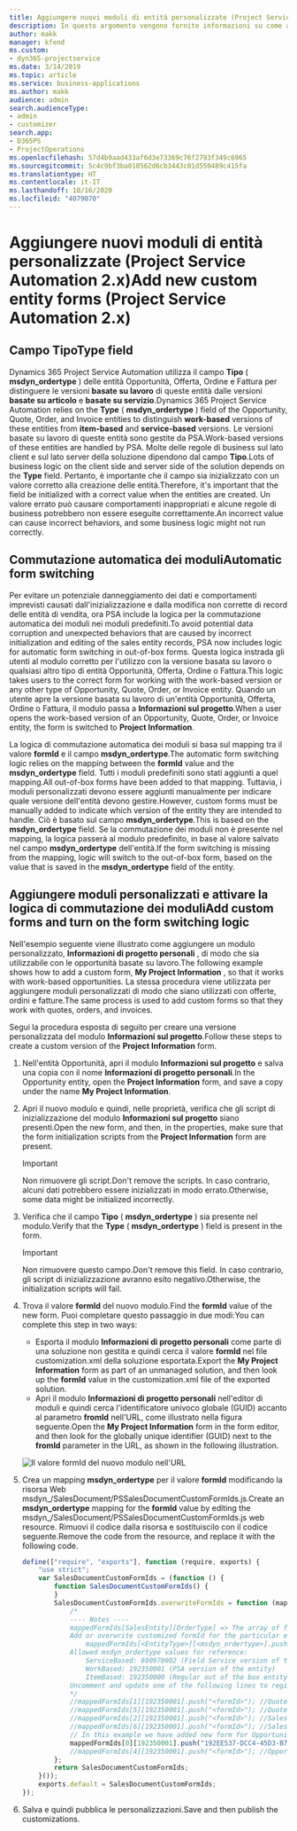 ```yaml
---
title: Aggiungere nuovi moduli di entità personalizzate (Project Service Automation 2.x)
description: In questo argomento vengono fornite informazioni su come aggiungere moduli di entità personalizzate per opportunità, offerte, ordini o fatture in Dynamics 365 Project Service Automation 2.x.
author: makk
manager: kfend
ms.custom:
- dyn365-projectservice
ms.date: 3/14/2019
ms.topic: article
ms.service: business-applications
ms.author: makk
audience: admin
search.audienceType:
- admin
- customizer
search.app:
- D365PS
- ProjectOperations
ms.openlocfilehash: 57d4b9aad433af6d3e73369c76f2793f349c6965
ms.sourcegitcommit: 5c4c9bf3ba018562d6cb3443c01d550489c415fa
ms.translationtype: HT
ms.contentlocale: it-IT
ms.lasthandoff: 10/16/2020
ms.locfileid: "4079070"
---
```

# <a name="add-new-custom-entity-forms-project-service-automation-2x"></a><span data-ttu-id="4afb6-103">Aggiungere nuovi moduli di entità personalizzate (Project Service Automation 2.x)</span><span class="sxs-lookup"><span data-stu-id="4afb6-103">Add new custom entity forms (Project Service Automation 2.x)</span></span>

## <a name="type-field"></a><span data-ttu-id="4afb6-104">Campo Tipo</span><span class="sxs-lookup"><span data-stu-id="4afb6-104">Type field</span></span> 

<span data-ttu-id="4afb6-105">Dynamics 365 Project Service Automation utilizza il campo **Tipo** ( **msdyn\_ordertype** ) delle entità Opportunità, Offerta, Ordine e Fattura per distinguere le versioni **basate su lavoro** di queste entità dalle versioni **basate su articolo** e **basate su servizio**.</span><span class="sxs-lookup"><span data-stu-id="4afb6-105">Dynamics 365 Project Service Automation relies on the **Type** ( **msdyn\_ordertype** ) field of the Opportunity, Quote, Order, and Invoice entities to distinguish **work-based** versions of these entities from **item-based** and **service-based** versions.</span></span> <span data-ttu-id="4afb6-106">Le versioni basate su lavoro di queste entità sono gestite da PSA.</span><span class="sxs-lookup"><span data-stu-id="4afb6-106">Work-based versions of these entities are handled by PSA.</span></span> <span data-ttu-id="4afb6-107">Molte delle regole di business sul lato client e sul lato server della soluzione dipendono dal campo **Tipo**.</span><span class="sxs-lookup"><span data-stu-id="4afb6-107">Lots of business logic on the client side and server side of the solution depends on the **Type** field.</span></span> <span data-ttu-id="4afb6-108">Pertanto, è importante che il campo sia inizializzato con un valore corretto alla creazione delle entità.</span><span class="sxs-lookup"><span data-stu-id="4afb6-108">Therefore, it's important that the field be initialized with a correct value when the entities are created.</span></span> <span data-ttu-id="4afb6-109">Un valore errato può causare comportamenti inappropriati e alcune regole di business potrebbero non essere eseguite correttamente.</span><span class="sxs-lookup"><span data-stu-id="4afb6-109">An incorrect value can cause incorrect behaviors, and some business logic might not run correctly.</span></span>

## <a name="automatic-form-switching"></a><span data-ttu-id="4afb6-110">Commutazione automatica dei moduli</span><span class="sxs-lookup"><span data-stu-id="4afb6-110">Automatic form switching</span></span>

<span data-ttu-id="4afb6-111">Per evitare un potenziale danneggiamento dei dati e comportamenti imprevisti causati dall'inizializzazione e dalla modifica non corrette di record delle entità di vendita, ora PSA include la logica per la commutazione automatica dei moduli nei moduli predefiniti.</span><span class="sxs-lookup"><span data-stu-id="4afb6-111">To avoid potential data corruption and unexpected behaviors that are caused by incorrect initialization and editing of the sales entity records, PSA now includes logic for automatic form switching in out-of-box forms.</span></span> <span data-ttu-id="4afb6-112">Questa logica instrada gli utenti al modulo corretto per l'utilizzo con la versione basata su lavoro o qualsiasi altro tipo di entità Opportunità, Offerta, Ordine o Fattura.</span><span class="sxs-lookup"><span data-stu-id="4afb6-112">This logic takes users to the correct form for working with the work-based version or any other type of Opportunity, Quote, Order, or Invoice entity.</span></span> <span data-ttu-id="4afb6-113">Quando un utente apre la versione basata su lavoro di un'entità Opportunità, Offerta, Ordine o Fattura, il modulo passa a **Informazioni sul progetto**.</span><span class="sxs-lookup"><span data-stu-id="4afb6-113">When a user opens the work-based version of an Opportunity, Quote, Order, or Invoice entity, the form is switched to **Project Information**.</span></span>

<span data-ttu-id="4afb6-114">La logica di commutazione automatica dei moduli si basa sul mapping tra il valore **formId** e il campo **msdyn\_ordertype**.</span><span class="sxs-lookup"><span data-stu-id="4afb6-114">The automatic form switching logic relies on the mapping between the **formId** value and the **msdyn\_ordertype** field.</span></span> <span data-ttu-id="4afb6-115">Tutti i moduli predefiniti sono stati aggiunti a quel mapping.</span><span class="sxs-lookup"><span data-stu-id="4afb6-115">All out-of-box forms have been added to that mapping.</span></span> <span data-ttu-id="4afb6-116">Tuttavia, i moduli personalizzati devono essere aggiunti manualmente per indicare quale versione dell'entità devono gestire.</span><span class="sxs-lookup"><span data-stu-id="4afb6-116">However, custom forms must be manually added to indicate which version of the entity they are intended to handle.</span></span> <span data-ttu-id="4afb6-117">Ciò è basato sul campo **msdyn\_ordertype**.</span><span class="sxs-lookup"><span data-stu-id="4afb6-117">This is based on the **msdyn\_ordertype** field.</span></span> <span data-ttu-id="4afb6-118">Se la commutazione dei moduli non è presente nel mapping, la logica passerà al modulo predefinito, in base al valore salvato nel campo **msdyn\_ordertype** dell'entità.</span><span class="sxs-lookup"><span data-stu-id="4afb6-118">If the form switching is missing from the mapping, logic will switch to the out-of-box form, based on the value that is saved in the **msdyn\_ordertype** field of the entity.</span></span>

## <a name="add-custom-forms-and-turn-on-the-form-switching-logic"></a><span data-ttu-id="4afb6-119">Aggiungere moduli personalizzati e attivare la logica di commutazione dei moduli</span><span class="sxs-lookup"><span data-stu-id="4afb6-119">Add custom forms and turn on the form switching logic</span></span>

<span data-ttu-id="4afb6-120">Nell'esempio seguente viene illustrato come aggiungere un modulo personalizzato, **Informazioni di progetto personali** , di modo che sia utilizzabile con le opportunità basate su lavoro.</span><span class="sxs-lookup"><span data-stu-id="4afb6-120">The following example shows how to add a custom form, **My Project Information** , so that it works with work-based opportunities.</span></span> <span data-ttu-id="4afb6-121">La stessa procedura viene utilizzata per aggiungere moduli personalizzati di modo che siano utilizzati con offerte, ordini e fatture.</span><span class="sxs-lookup"><span data-stu-id="4afb6-121">The same process is used to add custom forms so that they work with quotes, orders, and invoices.</span></span>

<span data-ttu-id="4afb6-122">Segui la procedura esposta di seguito per creare una versione personalizzata del modulo **Informazioni sul progetto**.</span><span class="sxs-lookup"><span data-stu-id="4afb6-122">Follow these steps to create a custom version of the **Project Information** form.</span></span>

1. <span data-ttu-id="4afb6-123">Nell'entità Opportunità, apri il modulo **Informazioni sul progetto** e salva una copia con il nome **Informazioni di progetto personali**.</span><span class="sxs-lookup"><span data-stu-id="4afb6-123">In the Opportunity entity, open the **Project Information** form, and save a copy under the name **My Project Information**.</span></span>
2. <span data-ttu-id="4afb6-124">Apri il nuovo modulo e quindi, nelle proprietà, verifica che gli script di inizializzazione del modulo **Informazioni sul progetto** siano presenti.</span><span class="sxs-lookup"><span data-stu-id="4afb6-124">Open the new form, and then, in the properties, make sure that the form initialization scripts from the **Project Information** form are present.</span></span> 

    > [!IMPORTANT]
    > <span data-ttu-id="4afb6-125">Non rimuovere gli script.</span><span class="sxs-lookup"><span data-stu-id="4afb6-125">Don't remove the scripts.</span></span> <span data-ttu-id="4afb6-126">In caso contrario, alcuni dati potrebbero essere inizializzati in modo errato.</span><span class="sxs-lookup"><span data-stu-id="4afb6-126">Otherwise, some data might be initialized incorrectly.</span></span>

3. <span data-ttu-id="4afb6-127">Verifica che il campo **Tipo** ( **msdyn\_ordertype** ) sia presente nel modulo.</span><span class="sxs-lookup"><span data-stu-id="4afb6-127">Verify that the **Type** ( **msdyn\_ordertype** ) field is present in the form.</span></span> 

    > [!IMPORTANT]
    > <span data-ttu-id="4afb6-128">Non rimuovere questo campo.</span><span class="sxs-lookup"><span data-stu-id="4afb6-128">Don't remove this field.</span></span> <span data-ttu-id="4afb6-129">In caso contrario, gli script di inizializzazione avranno esito negativo.</span><span class="sxs-lookup"><span data-stu-id="4afb6-129">Otherwise, the initialization scripts will fail.</span></span>

4. <span data-ttu-id="4afb6-130">Trova il valore **formId** del nuovo modulo.</span><span class="sxs-lookup"><span data-stu-id="4afb6-130">Find the **formId** value of the new form.</span></span> <span data-ttu-id="4afb6-131">Puoi completare questo passaggio in due modi:</span><span class="sxs-lookup"><span data-stu-id="4afb6-131">You can complete this step in two ways:</span></span>

    - <span data-ttu-id="4afb6-132">Esporta il modulo **Informazioni di progetto personali** come parte di una soluzione non gestita e quindi cerca il valore **formId** nel file customization.xml della soluzione esportata.</span><span class="sxs-lookup"><span data-stu-id="4afb6-132">Export the **My Project Information** form as part of an unmanaged solution, and then look up the **formId** value in the customization.xml file of the exported solution.</span></span>
    - <span data-ttu-id="4afb6-133">Apri il modulo **Informazioni di progetto personali** nell'editor di moduli e quindi cerca l'identificatore univoco globale (GUID) accanto al parametro **fromId** nell'URL, come illustrato nella figura seguente.</span><span class="sxs-lookup"><span data-stu-id="4afb6-133">Open the **My Project Information** form in the form editor, and then look for the globally unique identifier (GUID) next to the **fromId** parameter in the URL, as shown in the following illustration.</span></span>

    ![Il valore formId del nuovo modulo nell'URL](media/how-to-add-custom-forms-in-v2.0.png)

5. <span data-ttu-id="4afb6-135">Crea un mapping **msdyn\_ordertype** per il valore **formId** modificando la risorsa Web msdyn\_/SalesDocument/PSSalesDocumentCustomFormIds.js.</span><span class="sxs-lookup"><span data-stu-id="4afb6-135">Create an **msdyn\_ordertype** mapping for the **formId** value by editing the msdyn\_/SalesDocument/PSSalesDocumentCustomFormIds.js web resource.</span></span> <span data-ttu-id="4afb6-136">Rimuovi il codice dalla risorsa e sostituiscilo con il codice seguente.</span><span class="sxs-lookup"><span data-stu-id="4afb6-136">Remove the code from the resource, and replace it with the following code.</span></span>

    ```javascript
    define(["require", "exports"], function (require, exports) {
        "use strict";
        var SalesDocumentCustomFormIds = (function () {
            function SalesDocumentCustomFormIds() {
            }
            SalesDocumentCustomFormIds.overwriteFormIds = function (mappedFormIds) {
                /*
                ---- Notes ----
                mappedFormIds[SalesEntity][OrderType] => The array of forms IDs that support particular entity and order type
                Add or overwrite customized formId for the particular entity and order type by calling:
                    mappedFormIds[<EntityType>][<msdyn_ordertype>].push("<formId>");
                Allowed msdyn_ordertype values for reference:
                    ServiceBased: 690970002 (Field Service version of the entity)
                    WorkBased: 192350001 (PSA version of the entity)
                    ItemBased: 192350000 (Regular out of the box entity)
                Uncomment and update one of the following lines to register custom PSA form for required entity:
                */      
                //mappedFormIds[1][192350001].push("<formId>"); //Quote
                //mappedFormIds[5][192350001].push("<formId>"); //Quote Line
                //mappedFormIds[2][192350001].push("<formId>"); //Sales Order
                //mappedFormIds[6][192350001].push("<formId>"); //Sales Order Line
                // In this example we have added new form for Opportunity
                mappedFormIds[0][192350001].push("192EE537-DCC4-45D3-B7AF-EA694B9113D2"); //Opportunity
                //mappedFormIds[4][192350001].push("<formId>"); //Opportunity Line
            };
            return SalesDocumentCustomFormIds;
        }());
        exports.default = SalesDocumentCustomFormIds;
    });
    ```

6. <span data-ttu-id="4afb6-137">Salva e quindi pubblica le personalizzazioni.</span><span class="sxs-lookup"><span data-stu-id="4afb6-137">Save and then publish the customizations.</span></span>
